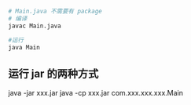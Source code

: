

```bash
# Main.java 不需要有 package
# 编译
javac Main.java

#运行
java Main
```

## 运行 jar 的两种方式

java -jar xxx.jar
java -cp xxx.jar com.xxx.xxx.xxx.Main
